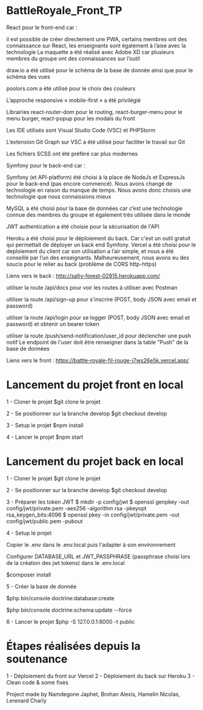 # BattleRoyale_Front_TP

React pour le front-end car :

il est possible de créer directement une PWA,
certains membres ont des connaissance sur React,
les enseignants sont également à l’aise avec la technologie
La maquette a été réalisé avec Adobe XD car plusieurs membres du groupe ont des connaissances sur l’outil

draw.io a été utilisé pour le schéma de la base de donnée ainsi que pour le schéma des vues

poolors.com a été utilisé pour le choix des couleurs

L’approche responsive « mobile-first » a été privilégié

Librairies react-router-dom pour le routing, react-burger-menu pour le menu burger, react-popup pour les modals du front

Les IDE utilisés sont Visual Studio Code (VSC) et PHPStorm

L’extension Git Graph sur VSC a été utilisé pour faciliter le travail sur Git

Les fichiers SCSS ont été préféré car plus modernes

Symfony pour le back-end car :

Symfony (et API-platform) été choisi à la place de NodeJs et ExpressJs pour le back-end (pas encore commencé). Nous avons changé de technologie en raison du manque de temps. Nous avons donc choisis une technologie que nous connaissions mieux

MySQL a été choisi pour la base de données car c’est une technologie connue des membres du groupe et également très utilisée dans le monde

JWT authentication a été choisie pour la sécurisation de l'API

Heroku a été choisi pour le déploiement du back. Car c'est un outil gratuit qui permettait de déployer un back end Symfony.
Vercel a été choisi pour le deploiement du client car son utilisation a l’air simple, et nous a été conseillé par l’un des enseignants. Malheureusement, nous avons eu des soucis pour le relier au back (problème de CORS http-https)

Liens vers le back : 
http://salty-forest-02915.herokuapp.com/

utiliser la route /api/docs pour voir les routes à utiliser avec Postman

utiliser la route /api/sign-up pour s'inscrire (POST, body JSON avec email et password)

utiliser la route /api/login pour se logger (POST, body JSON avec email et password) et obtenir un bearer token

utiliser la route /push/send-notification/user_id pour déclencher une push notif
Le endpoint de l'user doit être renseigner dans la table "Push" de la base de données

Liens vers le front :
https://battle-royale-fil-rouge-i7ws26e5k.vercel.app/

  
# Lancement du projet front en local 

1 - Cloner le projet
$git clone le projet

2 - Se positionner sur la branche develop
$git checkout develop 

3 - Setup le projet
$npm install

4 - Lancer le projet
$npm start

# Lancement du projet back en local 

1 - Cloner le projet
$git clone le projet

2 - Se positionner sur la branche develop
$git checkout develop 

3 - Préparer les token JWT
$ mkdir -p config/jwt
$ openssl genpkey -out config/jwt/private.pem -aes256 -algorithm rsa -pkeyopt rsa_keygen_bits:4096
$ openssl pkey -in config/jwt/private.pem -out config/jwt/public.pem -pubout

4 - Setup le projet

Copier le .env dans le .env.local puis l'adapter à son environnement

Configurer DATABASE_URL et JWT_PASSPHRASE (passphrase choisi lors de la création des jwt tokens) dans le .env.local

$composer install

5 - Créer la base de donnée

$php bin/console doctrine:database:create

$php bin/console doctrine:schema:update --force

6 - Lancer le projet
$php -S 127.0.0.1:8000 -t public

# Étapes réalisées depuis la soutenance

1 - Déploiement du front sur Vercel
2 - Déploiement du back sur Heroku
3 - Clean code & some fixes

Project made by Namdegone Japhet, Brohan Alexis, Hamelin Nicolas, Lerenard Charly
